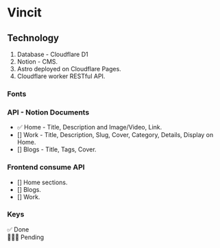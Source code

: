 # Vincit

## Technology
1. Database - Cloudflare D1
2. Notion - CMS.
3. Astro deployed on Cloudflare Pages.
4. Cloudflare worker RESTful API.

### Fonts

### API - Notion Documents
- ✅ Home - Title, Description and Image/Video, Link.
- [] Work - Title, Description, Slug, Cover, Category, Details, Display on Home.
- [] Blogs - Title, Tags, Cover.

### Frontend consume API
- [] Home sections.
- [] Blogs.
- [] Work.


### Keys
✅ Done
\
👨🏻‍💻 Pending

